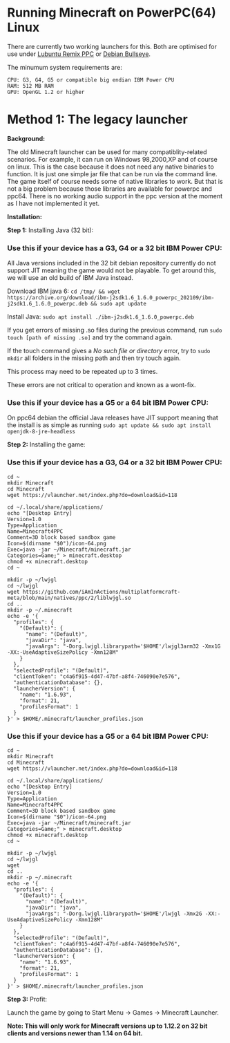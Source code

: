 # Running Minecraft on PowerPC(64) Linux
There are currently two working launchers for this.
Both are optimised for use under [Lubuntu Remix PPC](https://forums.macrumors.com/threads/lubuntu-16-04-remix-updated.2204742/) or [Debian Bullseye](https://macintoshgarden.org/apps/debian-bullseye-ppc-installer).

The minumum system requirements are:
```
CPU: G3, G4, G5 or compatible big endian IBM Power CPU
RAM: 512 MB RAM
GPU: OpenGL 1.2 or higher
```

# Method 1: The legacy launcher

**Background:**

The old Minecraft launcher can be used for many compatiblity-related scenarios.
For example, it can run on Windows 98,2000,XP and of course on linux.
This is the case because it does not need any native binaries to function.
It is just one simple jar file that can be run via the command line.
The game itself of course needs some of native libraries to work.
But that is not a big problem because those libraries are available for powerpc and ppc64.
There is no working audio support in the ppc version at the moment as I have not implemented it yet.

**Installation:**

**Step 1:** Installing Java (32 bit):

### Use this if your device has a G3, G4 or a 32 bit IBM Power CPU:
All Java versions included in the 32 bit debian repository currently do not support JIT meaning the game would not be playable.
To get around this, we will use an old build of IBM Java instead.

Download IBM java 6: `cd /tmp/ && wget https://archive.org/download/ibm-j2sdk1.6_1.6.0_powerpc_202109/ibm-j2sdk1.6_1.6.0_powerpc.deb && sudo apt update`

Install Java: `sudo apt install ./ibm-j2sdk1.6_1.6.0_powerpc.deb`

If you get errors of missing .so files during the previous command, run `sudo touch [path of missing .so]` and try the command again.

If the touch command gives a *No such file or directory* error, try to `sudo mkdir` all folders in the missing path and then try touch again.

This process may need to be repeated up to 3 times.

These errors are not critical to operation and known as a wont-fix.

### Use this if your device has a G5 or a 64 bit IBM Power CPU:
On ppc64 debian the official Java releases have JIT support meaning that the install is as simple as running `sudo apt update && sudo apt install openjdk-8-jre-headless`

**Step 2:** Installing the game:

### Use this if your device has a G3, G4 or a 32 bit IBM Power CPU:
```
cd ~
mkdir Minecraft
cd Minecraft
wget https://vlauncher.net/index.php?do=download&id=118

cd ~/.local/share/applications/
echo "[Desktop Entry]
Version=1.0
Type=Application
Name=Minecraft4PPC
Comment=3D block based sandbox game
Icon=$(dirname "$0")/icon-64.png
Exec=java -jar ~/Minecraft/minecraft.jar
Categories=Game;" > minecraft.desktop
chmod +x minecraft.desktop
cd ~

mkdir -p ~/lwjgl
cd ~/lwjgl
wget https://github.com/iAmInActions/multiplatformcraft-meta/blob/main/natives/ppc/2/liblwjgl.so
cd ..
mkdir -p ~/.minecraft
echo -e '{
  "profiles": {
    "(Default)": {
      "name": "(Default)",
      "javaDir": "java",
      "javaArgs": "-Dorg.lwjgl.librarypath='$HOME'/lwjgl3arm32 -Xmx1G -XX:-UseAdaptiveSizePolicy -Xmn128M"
    }
  },
  "selectedProfile": "(Default)",
  "clientToken": "c4a6f915-4d47-47bf-a8f4-746090e7e576",
  "authenticationDatabase": {},
  "launcherVersion": {
    "name": "1.6.93",
    "format": 21,
    "profilesFormat": 1
  }
}' > $HOME/.minecraft/launcher_profiles.json
```

### Use this if your device has a G5 or a 64 bit IBM Power CPU:
```
cd ~
mkdir Minecraft
cd Minecraft
wget https://vlauncher.net/index.php?do=download&id=118

cd ~/.local/share/applications/
echo "[Desktop Entry]
Version=1.0
Type=Application
Name=Minecraft4PPC
Comment=3D block based sandbox game
Icon=$(dirname "$0")/icon-64.png
Exec=java -jar ~/Minecraft/minecraft.jar
Categories=Game;" > minecraft.desktop
chmod +x minecraft.desktop
cd ~

mkdir -p ~/lwjgl
cd ~/lwjgl
wget
cd ..
mkdir -p ~/.minecraft
echo -e '{
  "profiles": {
    "(Default)": {
      "name": "(Default)",
      "javaDir": "java",
      "javaArgs": "-Dorg.lwjgl.librarypath='$HOME'/lwjgl -Xmx2G -XX:-UseAdaptiveSizePolicy -Xmn128M"
    }
  },
  "selectedProfile": "(Default)",
  "clientToken": "c4a6f915-4d47-47bf-a8f4-746090e7e576",
  "authenticationDatabase": {},
  "launcherVersion": {
    "name": "1.6.93",
    "format": 21,
    "profilesFormat": 1
  }
}' > $HOME/.minecraft/launcher_profiles.json
```

**Step 3:** Profit:

Launch the game by going to Start Menu -> Games -> Minecraft Launcher.

**Note: This will only work for Minecraft versions up to 1.12.2 on 32 bit clients and versions newer than 1.14 on 64 bit.**
